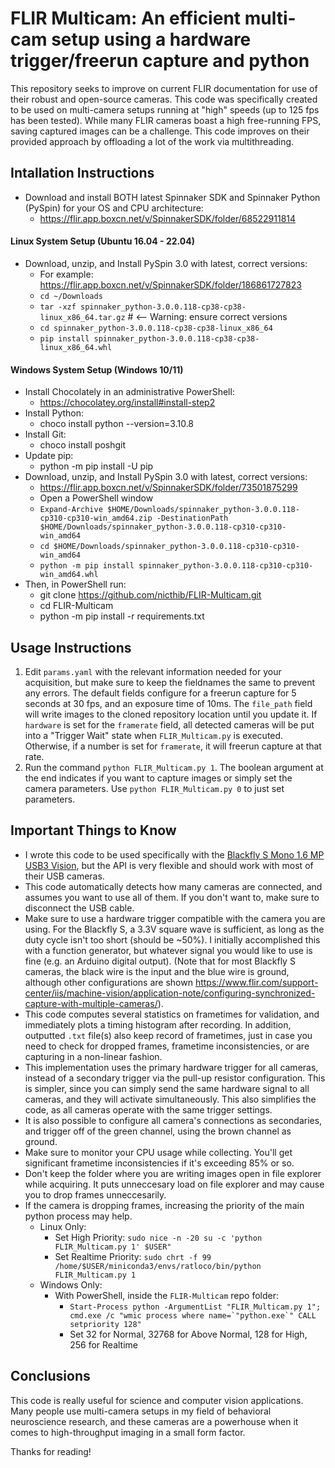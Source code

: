 # FLIR Multicam: An efficient multi-cam setup using a hardware trigger/freerun capture and python

This repository seeks to improve on current FLIR documentation for use of their robust and open-source cameras. This code was specifically created to be used on multi-camera setups running at "high" speeds (up to 125 fps has been tested). While many FLIR cameras boast a high free-running FPS, saving captured images can be a challenge. This code improves on their provided approach by offloading a lot of the work via multithreading.

## Intallation Instructions

- Download and install BOTH latest Spinnaker SDK and Spinnaker Python (PySpin) for your OS and CPU architecture:
  - https://flir.app.boxcn.net/v/SpinnakerSDK/folder/68522911814

#### Linux System Setup (Ubuntu 16.04 - 22.04)   
  - Download, unzip, and Install PySpin 3.0 with latest, correct versions:
    - For example: https://flir.app.boxcn.net/v/SpinnakerSDK/folder/186861727823
    - `cd ~/Downloads`
    - `tar -xzf spinnaker_python-3.0.0.118-cp38-cp38-linux_x86_64.tar.gz` # <-- Warning: ensure correct versions
    - `cd spinnaker_python-3.0.0.118-cp38-cp38-linux_x86_64`
    - `pip install spinnaker_python-3.0.0.118-cp38-cp38-linux_x86_64.whl`

#### Windows System Setup (Windows 10/11)
- Install Chocolately in an administrative PowerShell:
  - https://chocolatey.org/install#install-step2
- Install Python:
  - choco install python --version=3.10.8
- Install Git:
  - choco install poshgit
- Update pip:
  - python -m pip install -U pip
- Download, unzip, and Install PySpin 3.0 with latest, correct versions:
  - https://flir.app.boxcn.net/v/SpinnakerSDK/folder/73501875299
  - Open a PowerShell window
  - `Expand-Archive $HOME/Downloads/spinnaker_python-3.0.0.118-cp310-cp310-win_amd64.zip -DestinationPath $HOME/Downloads/spinnaker_python-3.0.0.118-cp310-cp310-win_amd64`
  - `cd $HOME/Downloads/spinnaker_python-3.0.0.118-cp310-cp310-win_amd64`
  - `python -m pip install spinnaker_python-3.0.0.118-cp310-cp310-win_amd64.whl`
- Then, in PowerShell run:
  - git clone https://github.com/nicthib/FLIR-Multicam.git
  - cd FLIR-Multicam
  - python -m pip install -r requirements.txt

## Usage Instructions

1. Edit ``params.yaml`` with the relevant information needed for your acquisition, but make sure to keep the fieldnames the same to prevent any errors. The default fields configure for a freerun capture for 5 seconds at 30 fps, and an exposure time of 10ms. The ``file_path`` field will write images to the cloned repository location until you update it. If `hardware` is set for the `framerate` field, all detected cameras will be put into a "Trigger Wait" state when `FLIR_Multicam.py` is executed. Otherwise, if a number is set for `framerate`, it will freerun capture at that rate.
2. Run the command ``python FLIR_Multicam.py 1``. The boolean argument at the end indicates if you want to capture images or simply set the camera parameters. Use ``python FLIR_Multicam.py 0`` to just set parameters.

## Important Things to Know
- I wrote this code to be used specifically with the [Blackfly S Mono 1.6 MP USB3 Vision](https://www.flir.com/products/blackfly-s-usb3/?model=BFS-U3-16S2M-CS), but the API is very flexible and should work with most of their USB cameras.
- This code automatically detects how many cameras are connected, and assumes you want to use all of them. If you don't want to, make sure to disconnect the USB cable.
- Make sure to use a hardware trigger compatible with the camera you are using. For the Blackfly S, a 3.3V square wave is sufficient, as long as the duty cycle isn't too short (should be ~50%). I initially accomplished this with a function generator, but whatever signal you would like to use is fine (e.g. an Arduino digital output). (Note that for most Blackfly S cameras, the black wire is the input and the blue wire is ground, although other configurations are shown https://www.flir.com/support-center/iis/machine-vision/application-note/configuring-synchronized-capture-with-multiple-cameras/).
- This code computes several statistics on frametimes for validation, and immediately plots a timing histogram after recording. In addition, outputted `.txt` file(s) also keep record of frametimes, just in case you need to check for dropped frames, frametime inconsistencies, or are capturing in a non-linear fashion.
- This implementation uses the primary hardware trigger for all cameras, instead of a secondary trigger via the pull-up resistor configuration. This is simpler, since you can simply send the same hardware signal to all cameras, and they will activate simultaneously. This also simplifies the code, as all cameras operate with the same trigger settings.
- It is also possible to configure all camera's connections as secondaries, and trigger off of the green channel, using the brown channel as ground.
- Make sure to monitor your CPU usage while collecting. You'll get significant frametime inconsistencies if it's exceeding 85% or so.
- Don't keep the folder where you are writing images open in file explorer while acquiring. It puts unneccesary load on file explorer and may cause you to drop frames unneccesarily.
- If the camera is dropping frames, increasing the priority of the main python process may help.
  - Linux Only:
    - Set High Priority: `sudo nice -n -20 su -c 'python FLIR_Multicam.py 1' $USER"`
    - Set Realtime Priority: `sudo chrt -f 99 /home/$USER/miniconda3/envs/ratloco/bin/python FLIR_Multicam.py 1`
  - Windows Only:
    - With PowerShell, inside the `FLIR-Multicam` repo folder:
      - ``Start-Process python -ArgumentList "FLIR_Multicam.py 1"; cmd.exe /c "wmic process where name=`"python.exe`" CALL setpriority 128"``
      - Set 32 for Normal, 32768 for Above Normal, 128 for High, 256 for Realtime 

## Conclusions

This code is really useful for science and computer vision applications. Many people use multi-camera setups in my field of behavioral neuroscience research, and these cameras are a powerhouse when it comes to high-throughput imaging in a small form factor.

Thanks for reading!
